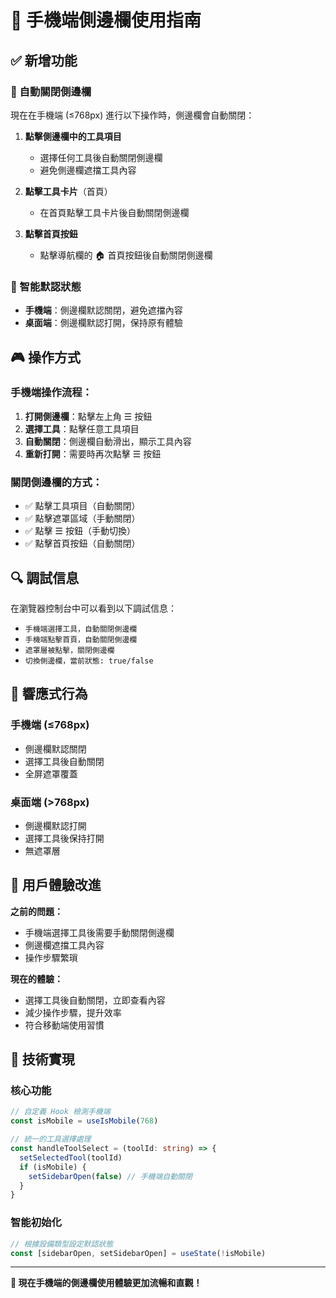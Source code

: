 # 📱 手機端側邊欄使用指南

## ✅ 新增功能

### 🎯 自動關閉側邊欄
現在在手機端 (≤768px) 進行以下操作時，側邊欄會自動關閉：

1. **點擊側邊欄中的工具項目**
   - 選擇任何工具後自動關閉側邊欄
   - 避免側邊欄遮擋工具內容

2. **點擊工具卡片**（首頁）
   - 在首頁點擊工具卡片後自動關閉側邊欄

3. **點擊首頁按鈕**
   - 點擊導航欄的 🏠 首頁按鈕後自動關閉側邊欄

### 🔧 智能默認狀態
- **手機端**：側邊欄默認關閉，避免遮擋內容
- **桌面端**：側邊欄默認打開，保持原有體驗

## 🎮 操作方式

### 手機端操作流程：
1. **打開側邊欄**：點擊左上角 ☰ 按鈕
2. **選擇工具**：點擊任意工具項目
3. **自動關閉**：側邊欄自動滑出，顯示工具內容
4. **重新打開**：需要時再次點擊 ☰ 按鈕

### 關閉側邊欄的方式：
- ✅ 點擊工具項目（自動關閉）
- ✅ 點擊遮罩區域（手動關閉）
- ✅ 點擊 ☰ 按鈕（手動切換）
- ✅ 點擊首頁按鈕（自動關閉）

## 🔍 調試信息

在瀏覽器控制台中可以看到以下調試信息：
- `手機端選擇工具，自動關閉側邊欄`
- `手機端點擊首頁，自動關閉側邊欄`
- `遮罩層被點擊，關閉側邊欄`
- `切換側邊欄，當前狀態: true/false`

## 📱 響應式行為

### 手機端 (≤768px)
- 側邊欄默認關閉
- 選擇工具後自動關閉
- 全屏遮罩覆蓋

### 桌面端 (>768px)
- 側邊欄默認打開
- 選擇工具後保持打開
- 無遮罩層

## 🎯 用戶體驗改進

**之前的問題：**
- 手機端選擇工具後需要手動關閉側邊欄
- 側邊欄遮擋工具內容
- 操作步驟繁瑣

**現在的體驗：**
- 選擇工具後自動關閉，立即查看內容
- 減少操作步驟，提升效率
- 符合移動端使用習慣

## 🔧 技術實現

### 核心功能
```typescript
// 自定義 Hook 檢測手機端
const isMobile = useIsMobile(768)

// 統一的工具選擇處理
const handleToolSelect = (toolId: string) => {
  setSelectedTool(toolId)
  if (isMobile) {
    setSidebarOpen(false) // 手機端自動關閉
  }
}
```

### 智能初始化
```typescript
// 根據設備類型設定默認狀態
const [sidebarOpen, setSidebarOpen] = useState(!isMobile)
```

---

**🎉 現在手機端的側邊欄使用體驗更加流暢和直觀！**